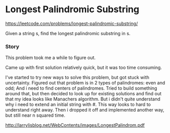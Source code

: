 # Longest Palindromic Substring

https://leetcode.com/problems/longest-palindromic-substring/

Given a string s, find the longest palindromic substring in s.

### Story
This problem took me a while to figure out.

Came up with first solution relatively quick, but it was too time consuming.

I've started to try new ways to solve this problem, but got stuck with uncertainty. 
Figured out that problem is in 2 types of palindromes: even and odd; And i need to find centers of palindromes. 
Tried to build something around that, but then decided to look up for existing solutions 
and find out that my idea looks like Manachers algorithm. But i didn't quite understand why i need to extend an initial string with #.
This way looks to hard to understand right away.
Then i dropped it off and implemented another way, but still near n squared time.

http://larrylisblog.net/WebContents/images/LongestPalindrom.pdf  